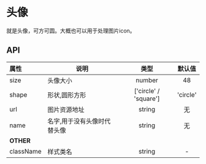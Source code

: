 # 头像

就是头像，可方可圆。大概也可以用于处理图片icon。

## API

| 属性        | 说明                                |   类型   |   默认值   |
| :-------- | --------------------------------- | :----: | :-----: |
| size     | 头像大小                | number | 48 |
| shape     | 形状,圆形方形                | ['circle' / 'square'] | 'circle' |
| url     | 图片资源地址               | string | 无 |
| name     | 名字,用于没有头像时代替头像       | string | 无 |
| **OTHER** |                                   |        |         |
| className | 样式类名                              | string |    -    |
